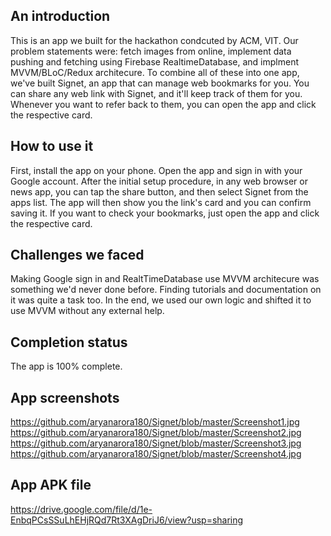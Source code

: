 ## An introduction
This is an app we built for the hackathon condcuted by ACM, VIT. 
Our problem statements were: fetch images from online, implement data pushing and fetching using Firebase RealtimeDatabase, and implment MVVM/BLoC/Redux architecure.
To combine all of these into one app, we've built Signet, an app that can manage web bookmarks for you. You can share any web link with Signet, and it'll keep track of them for you. Whenever you want to refer back to them, you can open the app and click the respective card.

## How to use it
First, install the app on your phone. Open the app and sign in with your Google account.
After the initial setup procedure, in any web browser or news app, you can tap the share button, and then select Signet from the apps list. The app will then show you the link's card and you can confirm saving it.
If you want to check your bookmarks, just open the app and click the respective card.

## Challenges we faced
Making Google sign in and RealtTimeDatabase use MVVM architecure was something we'd never done before. Finding tutorials and documentation on it was quite a task too. In the end, we used our own logic and shifted it to use MVVM without any external help. 

## Completion status
The app is 100% complete.

## App screenshots
https://github.com/aryanarora180/Signet/blob/master/Screenshot1.jpg
https://github.com/aryanarora180/Signet/blob/master/Screenshot2.jpg
https://github.com/aryanarora180/Signet/blob/master/Screenshot3.jpg
https://github.com/aryanarora180/Signet/blob/master/Screenshot4.jpg

## App APK file
https://drive.google.com/file/d/1e-EnbqPCsSSuLhEHjRQd7Rt3XAgDriJ6/view?usp=sharing
